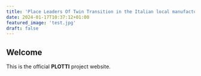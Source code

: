 ```yaml
---
title: 'Place Leaders Of Twin Transition in the Italian local manufacturing systems'
date: 2024-01-17T10:37:12+01:00
featured_image: 'test.jpg'
draft: false
---
```


## Welcome

This is the official **PLOTTI** project website.
